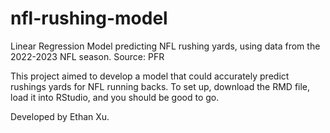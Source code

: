 # nfl-rushing-model
Linear Regression Model predicting NFL rushing yards, using data from the 2022-2023 NFL season. Source: PFR 

This project aimed to develop a model that could accurately predict rushings yards for NFL running backs. To set up, download the RMD file, load it into RStudio, and you should be good to go. 

Developed by Ethan Xu. 
